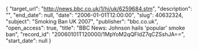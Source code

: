 {
  "target_url": "http://news.bbc.co.uk/1/hi/uk/6259684.stm", 
  "description": "", 
  "end_date": null, 
  "date": "2006-01-01T12:00:00", 
  "slug": 40632324, 
  "subject": "Smoking Ban UK 2007", 
  "publisher": "bbc.co.uk", 
  "open_access": true, 
  "title": "BBC News: Johnson hails 'popular' smoke ban", 
  "record_id": "20060101T120000/1MpYoM2qQFIdZ7qCZSshJA==", 
  "start_date": null
}

